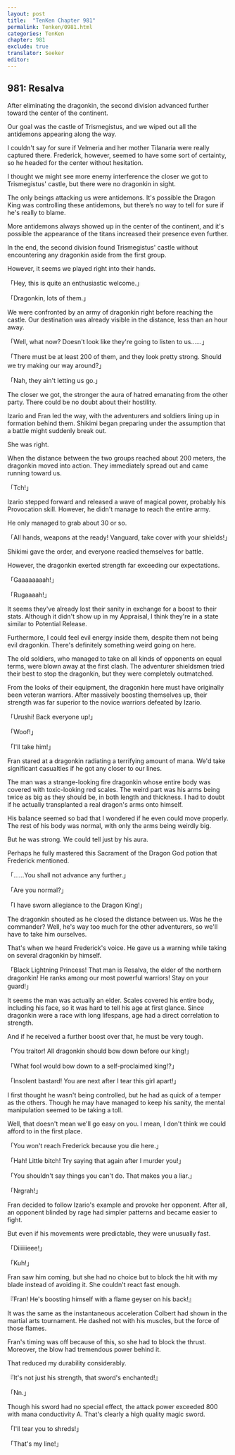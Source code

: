 ```yaml
---
layout: post
title:  "TenKen Chapter 981"
permalink: Tenken/0981.html
categories: TenKen
chapter: 981
exclude: true
translator: Seeker
editor: 
---
```

<h2>981: Resalva</h2>

After eliminating the dragonkin, the second division advanced further toward the center of the continent.

Our goal was the castle of Trismegistus, and we wiped out all the antidemons appearing along the way.

I couldn't say for sure if Velmeria and her mother Tilanaria were really captured there. Frederick, however, seemed to have some sort of certainty, so he headed for the center without hesitation.

I thought we might see more enemy interference the closer we got to Trismegistus' castle, but there were no dragonkin in sight.

The only beings attacking us were antidemons. It's possible the Dragon King was controlling these antidemons, but there’s no way to tell for sure if he's really to blame.

More antidemons always showed up in the center of the continent, and it's possible the appearance of the titans increased their presence even further.

In the end, the second division found Trismegistus' castle without encountering any dragonkin aside from the first group.

However, it seems we played right into their hands.

「Hey, this is quite an enthusiastic welcome.」

「Dragonkin, lots of them.」

We were confronted by an army of dragonkin right before reaching the castle. Our destination was already visible in the distance, less than an hour away.

「Well, what now? Doesn't look like they're going to listen to us……」

「There must be at least 200 of them, and they look pretty strong. Should we try making our way around?」

「Nah, they ain't letting us go.」

The closer we got, the stronger the aura of hatred emanating from the other party. There could be no doubt about their hostility.

Izario and Fran led the way, with the adventurers and soldiers lining up in formation behind them. Shikimi began preparing under the assumption that a battle might suddenly break out.

She was right.

When the distance between the two groups reached about 200 meters, the dragonkin moved into action. They immediately spread out and came running toward us.

「Tch!」

Izario stepped forward and released a wave of magical power, probably his Provocation skill. However, he didn't manage to reach the entire army.

He only managed to grab about 30 or so.

「All hands, weapons at the ready! Vanguard, take cover with your shields!」

Shikimi gave the order, and everyone readied themselves for battle.

However, the dragonkin exerted strength far exceeding our expectations.

「Gaaaaaaaah!」

「Rugaaaah!」

It seems they've already lost their sanity in exchange for a boost to their stats. Although it didn't show up in my Appraisal, I think they're in a state similar to Potential Release.

Furthermore, I could feel evil energy inside them, despite them not being evil dragonkin. There's definitely something weird going on here.

The old soldiers, who managed to take on all kinds of opponents on equal terms, were blown away at the first clash. The adventurer shieldsmen tried their best to stop the dragonkin, but they were completely outmatched.

From the looks of their equipment, the dragonkin here must have originally been veteran warriors. After massively boosting themselves up, their strength was far superior to the novice warriors defeated by Izario.

「Urushi! Back everyone up!」

「Woof!」

「I'll take him!」

Fran stared at a dragonkin radiating a terrifying amount of mana. We'd take significant casualties if he got any closer to our lines.

The man was a strange-looking fire dragonkin whose entire body was covered with toxic-looking red scales. The weird part was his arms being twice as big as they should be, in both length and thickness. I had to doubt if he actually transplanted a real dragon's arms onto himself.

His balance seemed so bad that I wondered if he even could move properly. The rest of his body was normal, with only the arms being weirdly big.

But he was strong. We could tell just by his aura.

Perhaps he fully mastered this Sacrament of the Dragon God potion that Frederick mentioned.

「……You shall not advance any further.」

「Are you normal?」

「I have sworn allegiance to the Dragon King!」

The dragonkin shouted as he closed the distance between us. Was he the commander? Well, he's way too much for the other adventurers, so we'll have to take him ourselves.

That's when we heard Frederick's voice. He gave us a warning while taking on several dragonkin by himself.

「Black Lightning Princess! That man is Resalva, the elder of the northern dragonkin! He ranks among our most powerful warriors! Stay on your guard!」

It seems the man was actually an elder. Scales covered his entire body, including his face, so it was hard to tell his age at first glance. Since dragonkin were a race with long lifespans, age had a direct correlation to strength.

And if he received a further boost over that, he must be very tough.

「You traitor! All dragonkin should bow down before our king!」

「What fool would bow down to a self-proclaimed king!?」

「Insolent bastard! You are next after I tear this girl apart!」

I first thought he wasn't being controlled, but he had as quick of a temper as the others. Though he may have managed to keep his sanity, the mental manipulation seemed to be taking a toll.

Well, that doesn't mean we'll go easy on you. I mean, I don't think we could afford to in the first place.

「You won't reach Frederick because you die here.」

「Hah! Little bitch! Try saying that again after I murder you!」

「You shouldn't say things you can't do. That makes you a liar.」

「Nrgrah!」

Fran decided to follow Izario's example and provoke her opponent. After all, an opponent blinded by rage had simpler patterns and became easier to fight.

But even if his movements were predictable, they were unusually fast.

「Diiiiiieee!」

「Kuh!」

Fran saw him coming, but she had no choice but to block the hit with my blade instead of avoiding it. She couldn't react fast enough.

『Fran! He's boosting himself with a flame geyser on his back!』

It was the same as the instantaneous acceleration Colbert had shown in the martial arts tournament. He dashed not with his muscles, but the force of those flames.

Fran's timing was off because of this, so she had to block the thrust. Moreover, the blow had tremendous power behind it.

That reduced my durability considerably.

『It's not just his strength, that sword's enchanted!』

「Nn.」

Though his sword had no special effect, the attack power exceeded 800 with mana conductivity A. That's clearly a high quality magic sword.

「I'll tear you to shreds!」

「That's my line!」


